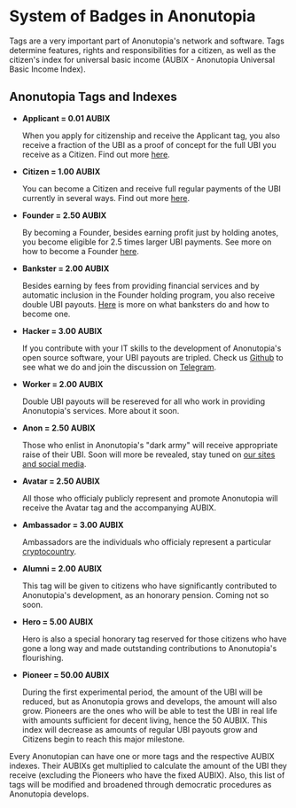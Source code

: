 # System of Badges in Anonutopia

Tags are a very important part of Anonutopia's network and software. Tags determine features, rights and responsibilities for a citizen, as well as the citizen's index for universal basic income \(AUBIX - Anonutopia Universal Basic Income Index\).

## Anonutopia Tags and Indexes

* **Applicant = 0.01 AUBIX**

  When you apply for citizenship and receive the Applicant tag, you also receive a fraction of the UBI as a proof of concept for the full UBI you receive as a Citizen. Find out more [here](https://www.anonutopia.com/apply/).

* **Citizen = 1.00 AUBIX**

  You can become a Citizen and receive full regular payments of the UBI currently in several ways. Find out more [here](https://www.anonutopia.com/apply/).

* **Founder = 2.50 AUBIX**

  By becoming a Founder, besides earning profit just by holding anotes, you become eligible for 2.5 times larger UBI payments. See more on how to become a Founder [here](https://www.anonutopia.com/crowdfunding/).

* **Bankster = 2.00 AUBIX**

  Besides earning by fees from providing financial services and by automatic inclusion in the Founder holding program, you also receive double UBI payouts. [Here](https://) is more on what banksters do and how to become one.

* **Hacker = 3.00 AUBIX**

  If you contribute with your IT skills to the development of Anonutopia's open source software, your UBI payouts are tripled. Check us [Github](https://github.com/anonutopia) to see what we do and join the discussion on [Telegram](https://t.me/anonutopia).

* **Worker = 2.00 AUBIX**

  Double UBI payouts will be resereved for all who work in providing Anonutopia's services. More about it soon.

* **Anon = 2.50 AUBIX**

  Those who enlist in Anonutopia's "dark army" will receive appropriate raise of their UBI. Soon will more be revealed, stay tuned on [our sites and social media](https://www.anonutopia.com/contact/).

* **Avatar = 2.50 AUBIX**

  All those who officialy publicly represent and promote Anonutopia will receive the Avatar tag and the accompanying AUBIX.

* **Ambassador = 3.00 AUBIX**

  Ambassadors are the individuals who officialy represent a particular [cryptocountry](https://www.anonutopia.com/cryptocountries/).

* **Alumni = 2.00 AUBIX**

  This tag will be given to citizens who have significantly contributed to Anonutopia's development, as an honorary pension. Coming not so soon.

* **Hero = 5.00 AUBIX**

  Hero is also a special honorary tag reserved for those citizens who have gone a long way and made outstanding contributions to Anonutopia's flourishing.

* **Pioneer = 50.00 AUBIX**

  During the first experimental period, the amount of the UBI will be reduced, but as Anonutopia grows and develops, the amount will also grow. Pioneers are the ones who will be able to test the UBI in real life with amounts sufficient for decent living, hence the 50 AUBIX. This index will decrease as amounts of regular UBI payouts grow and Citizens begin to reach this major milestone.

Every Anonutopian can have one or more tags and the respective AUBIX indexes. Their AUBIXs get multiplied to calculate the amount of the UBI they receive (excluding the Pioneers who have the fixed AUBIX). Also, this list of tags will be modified and broadened through democratic procedures as Anonutopia develops.

